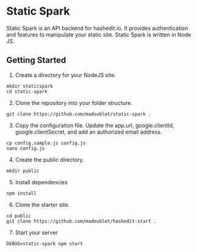 # Static Spark

Static Spark is an API backend for hashedit.io.  It provides authentication and features to manipulate your static site.  Static Spark is written in Node JS.

## Getting Started
1. Create a directory for your NodeJS site.
```
mkdir staticspark
cd static-spark
```

2. Clone the repository into your folder structure.
```
git clone https://github.com/madoublet/static-spark .
```

3. Copy the configuration file.  Update the app.url, google.clientId, google.clientSecret, and add an authorized email address.

```
cp config.sample.js config.js
nano config.js
```

4. Create the public directory.
```
mkdir public
```

5. Install dependencies
```
npm install
```

6. Clone the starter site.
```
cd public
git clone https://github.com/madoublet/hashedit-start .

```

7. Start your server
```
DEBUG=static-spark npm start

```